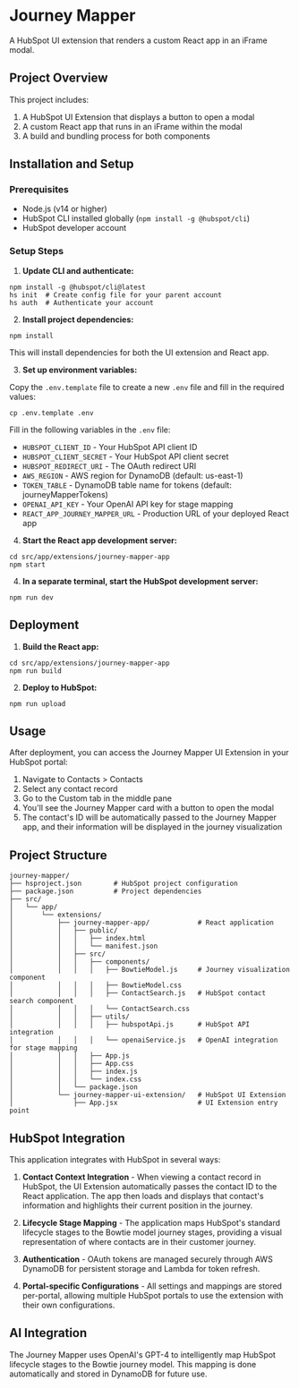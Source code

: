 # Journey Mapper

A HubSpot UI extension that renders a custom React app in an iFrame modal.

## Project Overview

This project includes:

1. A HubSpot UI Extension that displays a button to open a modal
2. A custom React app that runs in an iFrame within the modal
3. A build and bundling process for both components

## Installation and Setup

### Prerequisites

- Node.js (v14 or higher)
- HubSpot CLI installed globally (`npm install -g @hubspot/cli`)
- HubSpot developer account

### Setup Steps

1. **Update CLI and authenticate:**

```
npm install -g @hubspot/cli@latest
hs init  # Create config file for your parent account
hs auth  # Authenticate your account
```

2. **Install project dependencies:**

```
npm install
```

This will install dependencies for both the UI extension and React app.

3. **Set up environment variables:**

Copy the `.env.template` file to create a new `.env` file and fill in the required values:

```
cp .env.template .env
```

Fill in the following variables in the `.env` file:
- `HUBSPOT_CLIENT_ID` - Your HubSpot API client ID
- `HUBSPOT_CLIENT_SECRET` - Your HubSpot API client secret
- `HUBSPOT_REDIRECT_URI` - The OAuth redirect URI
- `AWS_REGION` - AWS region for DynamoDB (default: us-east-1)
- `TOKEN_TABLE` - DynamoDB table name for tokens (default: journeyMapperTokens)
- `OPENAI_API_KEY` - Your OpenAI API key for stage mapping
- `REACT_APP_JOURNEY_MAPPER_URL` - Production URL of your deployed React app

4. **Start the React app development server:**

```
cd src/app/extensions/journey-mapper-app
npm start
```

4. **In a separate terminal, start the HubSpot development server:**

```
npm run dev
```

## Deployment

1. **Build the React app:**

```
cd src/app/extensions/journey-mapper-app
npm run build
```

2. **Deploy to HubSpot:**

```
npm run upload
```

## Usage

After deployment, you can access the Journey Mapper UI Extension in your HubSpot portal:

1. Navigate to Contacts > Contacts
2. Select any contact record
3. Go to the Custom tab in the middle pane
4. You'll see the Journey Mapper card with a button to open the modal
5. The contact's ID will be automatically passed to the Journey Mapper app, and their information will be displayed in the journey visualization

## Project Structure

```
journey-mapper/
├── hsproject.json        # HubSpot project configuration
├── package.json          # Project dependencies
├── src/
│   └── app/
│       └── extensions/
│           ├── journey-mapper-app/            # React application
│           │   ├── public/
│           │   │   ├── index.html
│           │   │   └── manifest.json
│           │   ├── src/
│           │   │   ├── components/
│           │   │   │   ├── BowtieModel.js     # Journey visualization component
│           │   │   │   ├── BowtieModel.css
│           │   │   │   ├── ContactSearch.js   # HubSpot contact search component
│           │   │   │   └── ContactSearch.css
│           │   │   ├── utils/
│           │   │   │   ├── hubspotApi.js      # HubSpot API integration
│           │   │   │   └── openaiService.js   # OpenAI integration for stage mapping
│           │   │   ├── App.js
│           │   │   ├── App.css
│           │   │   ├── index.js
│           │   │   └── index.css
│           │   └── package.json
│           └── journey-mapper-ui-extension/   # HubSpot UI Extension
│               ├── App.jsx                    # UI Extension entry point
```

## HubSpot Integration

This application integrates with HubSpot in several ways:

1. **Contact Context Integration** - When viewing a contact record in HubSpot, the UI Extension automatically passes the contact ID to the React application. The app then loads and displays that contact's information and highlights their current position in the journey.

2. **Lifecycle Stage Mapping** - The application maps HubSpot's standard lifecycle stages to the Bowtie model journey stages, providing a visual representation of where contacts are in their customer journey.

3. **Authentication** - OAuth tokens are managed securely through AWS DynamoDB for persistent storage and Lambda for token refresh.

4. **Portal-specific Configurations** - All settings and mappings are stored per-portal, allowing multiple HubSpot portals to use the extension with their own configurations.

## AI Integration

The Journey Mapper uses OpenAI's GPT-4 to intelligently map HubSpot lifecycle stages to the Bowtie journey model. This mapping is done automatically and stored in DynamoDB for future use.
```
